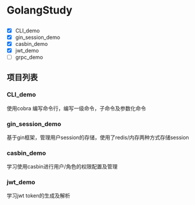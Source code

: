 # GolangStudy

##
- [x] CLI_demo
- [x] gin_session_demo
- [x] casbin_demo
- [x] jwt_demo
- [ ] grpc_demo

## 项目列表
### CLI_demo
使用cobra 编写命令行，编写一级命令，子命令及参数化命令


### gin_session_demo
基于gin框架，管理用户session的存储，使用了redis/内存两种方式存储session


### casbin_demo
学习使用casbin进行用户/角色的权限配置及管理

### jwt_demo
学习jwt token的生成及解析
